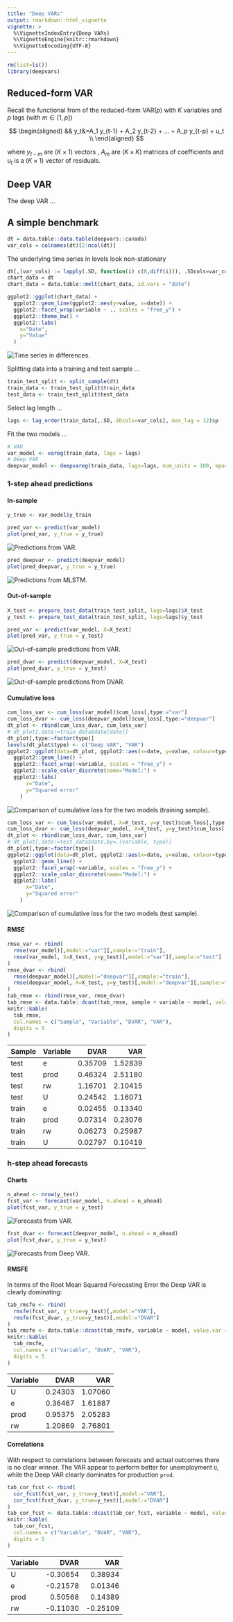 ```yaml
---
title: "Deep VARs"
output: rmarkdown::html_vignette
vignette: >
  %\VignetteIndexEntry{Deep VARs}
  %\VignetteEngine{knitr::rmarkdown}
  %\VignetteEncoding{UTF-8}
---
```





```r
rm(list=ls())
library(deepvars)
```

## Reduced-form VAR 

Recall the functional from of the reduced-form VAR($p$) with $K$ variables and $p$ lags (with $m \in [1,p]$) 

$$
\begin{aligned}
&& y_t&=A_1 y_{t-1} + A_2 y_{t-2} + ... + A_p y_{t-p} + u_t \\
\end{aligned}
$$

where $y_{t-m}$ are $(K \times 1)$ vectors , $A_m$ are $(K \times K)$ matrices of coefficients and $u_t$ is a $(K \times 1)$ vector of residuals. 

## Deep VAR

The deep VAR ...

## A simple benchmark


```r
dt = data.table::data.table(deepvars::canada)
var_cols = colnames(dt)[2:ncol(dt)]
```

The underlying time series in levels look non-stationary 


```r
dt[,(var_cols) := lapply(.SD, function(i) c(0,diff(i))), .SDcols=var_cols]
chart_data = dt
chart_data = data.table::melt(chart_data, id.vars = "date")

ggplot2::ggplot(chart_data) +
  ggplot2::geom_line(ggplot2::aes(y=value, x=date)) +
  ggplot2::facet_wrap(variable ~ ., scales = "free_y") +
  ggplot2::theme_bw() +
  ggplot2::labs(
    x="Date",
    y="Value"
  )
```

![Time series in differences.](/private/var/folders/99/2fj_h1qs3gj3x8nqmpx20mrc0000gq/T/Rtmpy94xkL/preview-129d723537d7a.dir/deepvars_files/figure-html/after-diff-1.png)

Splitting data into a training and test sample ...


```r
train_test_split <- split_sample(dt)
train_data <- train_test_split$train_data
test_data <- train_test_split$test_data
```

Select lag length ...


```r
lags <- lag_order(train_data[,.SD,.SDcols=var_cols], max_lag = 12)$p
```

Fit the two models ...


```r
# VAR
var_model <- vareg(train_data, lags = lags)
# Deep VAR
deepvar_model <- deepvareg(train_data, lags=lags, num_units = 100, epochs=500)
```

### 1-step ahead predictions

#### In-sample


```r
y_true <- var_model$y_train
```


```r
pred_var <- predict(var_model)
plot(pred_var, y_true = y_true)
```

![Predictions from VAR.](/private/var/folders/99/2fj_h1qs3gj3x8nqmpx20mrc0000gq/T/Rtmpy94xkL/preview-129d723537d7a.dir/deepvars_files/figure-html/pred-var-1.png)


```r
pred_deepvar <- predict(deepvar_model)
plot(pred_deepvar, y_true = y_true)
```

![Predictions from MLSTM.](/private/var/folders/99/2fj_h1qs3gj3x8nqmpx20mrc0000gq/T/Rtmpy94xkL/preview-129d723537d7a.dir/deepvars_files/figure-html/pred-mlstm-1.png)

#### Out-of-sample


```r
X_test <- prepare_test_data(train_test_split, lags=lags)$X_test
y_test <- prepare_test_data(train_test_split, lags=lags)$y_test
```



```r
pred_var <- predict(var_model, X=X_test)
plot(pred_var, y_true = y_test)
```

![Out-of-sample predictions from VAR.](/private/var/folders/99/2fj_h1qs3gj3x8nqmpx20mrc0000gq/T/Rtmpy94xkL/preview-129d723537d7a.dir/deepvars_files/figure-html/out-pred-var-1.png)


```r
pred_dvar <- predict(deepvar_model, X=X_test)
plot(pred_dvar, y_true = y_test)
```

![Out-of-sample predictions from DVAR.](/private/var/folders/99/2fj_h1qs3gj3x8nqmpx20mrc0000gq/T/Rtmpy94xkL/preview-129d723537d7a.dir/deepvars_files/figure-html/out-pred-dvar-1.png)

#### Cumulative loss


```r
cum_loss_var <- cum_loss(var_model)$cum_loss[,type:="var"]
cum_loss_dvar <- cum_loss(deepvar_model)$cum_loss[,type:="deepvar"]
dt_plot <- rbind(cum_loss_dvar, cum_loss_var)
# dt_plot[,date:=train_data$date[date]]
dt_plot[,type:=factor(type)]
levels(dt_plot$type) <- c("Deep VAR", "VAR")
ggplot2::ggplot(data=dt_plot, ggplot2::aes(x=date, y=value, colour=type)) +
  ggplot2::geom_line() +
  ggplot2::facet_wrap(~variable, scales = "free_y") +
  ggplot2::scale_color_discrete(name="Model:") +
  ggplot2::labs(
      x="Date",
      y="Squared error"
    )
```

![Comparison of cumulative loss for the two models (training sample).](/private/var/folders/99/2fj_h1qs3gj3x8nqmpx20mrc0000gq/T/Rtmpy94xkL/preview-129d723537d7a.dir/deepvars_files/figure-html/cum-loss-1.png)


```r
cum_loss_var <- cum_loss(var_model, X=X_test, y=y_test)$cum_loss[,type:="var"]
cum_loss_dvar <- cum_loss(deepvar_model, X=X_test, y=y_test)$cum_loss[,type:="deepvar"]
dt_plot <- rbind(cum_loss_dvar, cum_loss_var)
# dt_plot[,date:=test_data$date,by=.(variable, type)]
dt_plot[,type:=factor(type)]
ggplot2::ggplot(data=dt_plot, ggplot2::aes(x=date, y=value, colour=type)) +
  ggplot2::geom_line() +
  ggplot2::facet_wrap(~variable, scales = "free_y") +
  ggplot2::scale_color_discrete(name="Model:") +
  ggplot2::labs(
      x="Date",
      y="Squared error"
    )
```

![Comparison of cumulative loss for the two models (test sample).](/private/var/folders/99/2fj_h1qs3gj3x8nqmpx20mrc0000gq/T/Rtmpy94xkL/preview-129d723537d7a.dir/deepvars_files/figure-html/cum-loss-out-1.png)

#### RMSE


```r
rmse_var <- rbind(
  rmse(var_model)[,model:="var"][,sample:="train"],
  rmse(var_model, X=X_test, y=y_test)[,model:="var"][,sample:="test"]
)
rmse_dvar <- rbind(
  rmse(deepvar_model)[,model:="deepvar"][,sample:="train"],
  rmse(deepvar_model, X=X_test, y=y_test)[,model:="deepvar"][,sample:="test"]
)
tab_rmse <- rbind(rmse_var, rmse_dvar)
tab_rmse <- data.table::dcast(tab_rmse, sample + variable ~ model, value.var = "value")
knitr::kable(
  tab_rmse, 
  col.names = c("Sample", "Variable", "DVAR", "VAR"),
  digits = 5
) 
```



|Sample |Variable |    DVAR|     VAR|
|:------|:--------|-------:|-------:|
|test   |e        | 0.35709| 1.52839|
|test   |prod     | 0.46324| 2.51180|
|test   |rw       | 1.16701| 2.10415|
|test   |U        | 0.24542| 1.16071|
|train  |e        | 0.02455| 0.13340|
|train  |prod     | 0.07314| 0.23076|
|train  |rw       | 0.06273| 0.25987|
|train  |U        | 0.02797| 0.10419|

### h-step ahead forecasts

#### Charts


```r
n_ahead <- nrow(y_test)
fcst_var <- forecast(var_model, n.ahead = n_ahead)
plot(fcst_var, y_true = y_test)
```

![Forecasts from VAR.](/private/var/folders/99/2fj_h1qs3gj3x8nqmpx20mrc0000gq/T/Rtmpy94xkL/preview-129d723537d7a.dir/deepvars_files/figure-html/fcst-var-1.png)


```r
fcst_dvar <- forecast(deepvar_model, n.ahead = n_ahead)
plot(fcst_dvar, y_true = y_test)
```

![Forecasts from Deep VAR.](/private/var/folders/99/2fj_h1qs3gj3x8nqmpx20mrc0000gq/T/Rtmpy94xkL/preview-129d723537d7a.dir/deepvars_files/figure-html/fcst-dvar-1.png)

#### RMSFE 

In terms of the Root Mean Squared Forecasting Error the Deep VAR is clearly dominating:


```r
tab_rmsfe <- rbind(
  rmsfe(fcst_var, y_true=y_test)[,model:="VAR"],
  rmsfe(fcst_dvar, y_true=y_test)[,model:="DVAR"]
)
tab_rmsfe <- data.table::dcast(tab_rmsfe, variable ~ model, value.var = "value")
knitr::kable(
  tab_rmsfe, 
  col.names = c("Variable", "DVAR", "VAR"),
  digits = 5
) 
```



|Variable |    DVAR|     VAR|
|:--------|-------:|-------:|
|U        | 0.24303| 1.07060|
|e        | 0.36467| 1.61887|
|prod     | 0.95375| 2.05283|
|rw       | 1.20869| 2.76801|

#### Correlations

With respect to correlations between forecasts and actual outcomes there is no clear winner. The VAR appear to perform better for unemployment `U`, while the Deep VAR clearly dominates for production `prod`.


```r
tab_cor_fcst <- rbind(
  cor_fcst(fcst_var, y_true=y_test)[,model:="VAR"],
  cor_fcst(fcst_dvar, y_true=y_test)[,model:="DVAR"]
)
tab_cor_fcst <- data.table::dcast(tab_cor_fcst, variable ~ model, value.var = "value")
knitr::kable(
  tab_cor_fcst, 
  col.names = c("Variable", "DVAR", "VAR"),
  digits = 5
) 
```



|Variable |     DVAR|      VAR|
|:--------|--------:|--------:|
|U        | -0.30654|  0.38934|
|e        | -0.21578|  0.01346|
|prod     |  0.50568|  0.14389|
|rw       | -0.11030| -0.25109|



